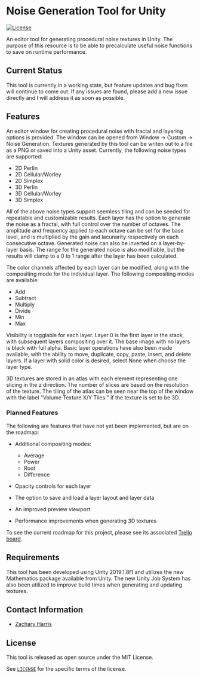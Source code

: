 # Noise Generation Tool for Unity
[![License](https://img.shields.io/github/license/mashape/apistatus.svg)](LICENSE)

An editor tool for generating procedural noise textures in Unity. The purpose of this resource is to be able to precalculate useful noise functions to save on runtime performance.

## Current Status

This tool is currently in a working state, but feature updates and bug fixes will continue to come out. If any issues are found, please add a new issue directly and I will address it as soon as possible.

## Features

An editor window for creating procedural noise with fractal and layering options is provided. The window can be opened from Window -> Custom -> Noise Generation. Textures generated by this tool can be writen out to a file as a PNG or saved into a Unity asset. Currently, the following noise types are supported:

- 2D Perlin
- 2D Cellular/Worley
- 2D Simplex
- 3D Perlin
- 3D Cellular/Worley
- 3D Simplex

All of the above noise types support seemless tiling and can be seeded for repeatable and customizable results. Each layer has the option to generate the noise as a fractal, with full control over the number of octaves. The amplitude and frequency applied to each octave can be set for the base level, and is multiplied by the gain and lacunarity respectively on each consecutive octave. Generated noise can also be inverted on a layer-by-layer basis. The range for the generated noise is also modifiable, but the results will clamp to a 0 to 1 range after the layer has been calculated.

The color channels affected by each layer can be modified, along with the compositing mode for the individual layer. The following compositing modes are available:

- Add
- Subtract
- Multiply
- Divide
- Min
- Max

Visibility is togglable for each layer. Layer 0 is the first layer in the stack, with subsequent layers compositing over it. The base image with no layers is black with full alpha. Basic layer operations have also been made available, with the ability to move, duplicate, copy, paste, insert, and delete layers. If a layer with solid color is desired, select None when choose the layer type.

3D textures are stored in an atlas with each element representing one slicing in the z direction. The number of slices are based on the resolution of the texture. The tiling of the atlas can be seen near the top of the window with the label "Volume Texture X/Y Tiles:" if the texture is set to be 3D.

### Planned Features

The following are features that have not yet been implemented, but are on the roadmap:

- Additional compositing modes:
    - Average
    - Power
    - Root
    - Difference

- Opacity controls for each layer
- The option to save and load a layer layout and layer data
- An improved preview viewport
- Performance improvements when generating 3D textures

To see the current roadmap for this project, please see its associated [Trello board](https://trello.com/b/Ck91o1F5/noise-generator-unity).

## Requirements

This tool has been developed using Unity 2019.1.8f1 and utilizes the new Mathematics package available from Unity. The new Unity Job System has also been utilized to improve build times when generating and updating textures.

## Contact Information

- [Zachary Harris](mailto:zach@conficturastudios.com)

## License

This tool is released as open source under the MIT License.

See [`LICENSE`](LICENSE) for the specific terms of the license.